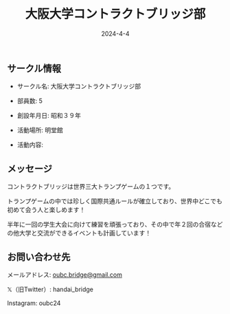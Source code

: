 ﻿---
title: '大阪大学コントラクトブリッジ部'
excerpt: ''
date: '2024-4-4'
iconImage: '/assets/001/icon.png'
coverImage: '/assets/001/cover.jpg'
ogImage:
  url: '/assets/001/icon.png'
tags:
  - 'サークル'
  - '活動中'
---

## サークル情報
- サークル名: 大阪大学コントラクトブリッジ部
- 部員数: 5
- 創設年月日: 昭和３９年
- 活動場所: 明堂館

- 活動内容:

## メッセージ
コントラクトブリッジは世界三大トランプゲームの１つです。

トランプゲームの中では珍しく国際共通ルールが確立しており、世界中どこでも初めて会う人と楽しめます！

半年に一回の学生大会に向けて練習を頑張っており、その中で年２回の合宿などの他大学と交流ができるイベントも計画しています！

## お問い合わせ先
メールアドレス: oubc.bridge@gmail.com

𝕏（旧Twitter）: handai_bridge

Instagram: oubc24

